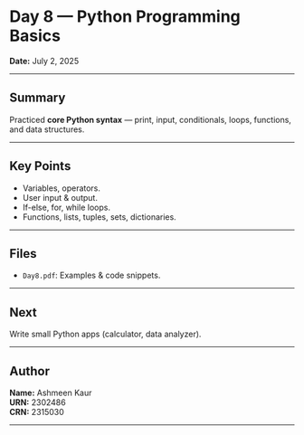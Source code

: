 # Day 8 — Python Programming Basics

**Date:** July 2, 2025

---

## Summary

Practiced **core Python syntax** — print, input, conditionals, loops, functions, and data structures.

---

## Key Points

- Variables, operators.
- User input & output.
- If-else, for, while loops.
- Functions, lists, tuples, sets, dictionaries.

---

## Files

- `Day8.pdf`: Examples & code snippets.

---

## Next

Write small Python apps (calculator, data analyzer).

---

## Author

**Name:** Ashmeen Kaur  
**URN:** 2302486  
**CRN:** 2315030

---
